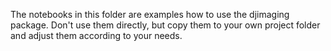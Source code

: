 The notebooks in this folder are examples how to use the djimaging package.
Don't use them directly, but copy them to your own project folder and adjust them according to your needs.
